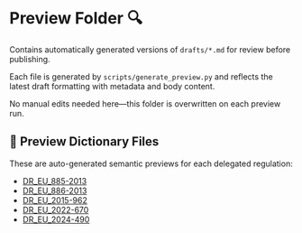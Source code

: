 # Preview Folder 🔍

Contains automatically generated versions of `drafts/*.md` for review before publishing.

Each file is generated by `scripts/generate_preview.py` and reflects the latest draft formatting with metadata and body content.

No manual edits needed here—this folder is overwritten on each preview run.

## 📘 Preview Dictionary Files

These are auto-generated semantic previews for each delegated regulation:

- [DR_EU_885-2013](DR_EU_885-2013.md)
- [DR_EU_886-2013](DR_EU_886-2013.md)
- [DR_EU_2015-962](DR_EU_2015-962.md)
- [DR_EU_2022-670](DR_EU_2022-670.md)
- [DR_EU_2024-490](DR_EU_2024-490.md)

